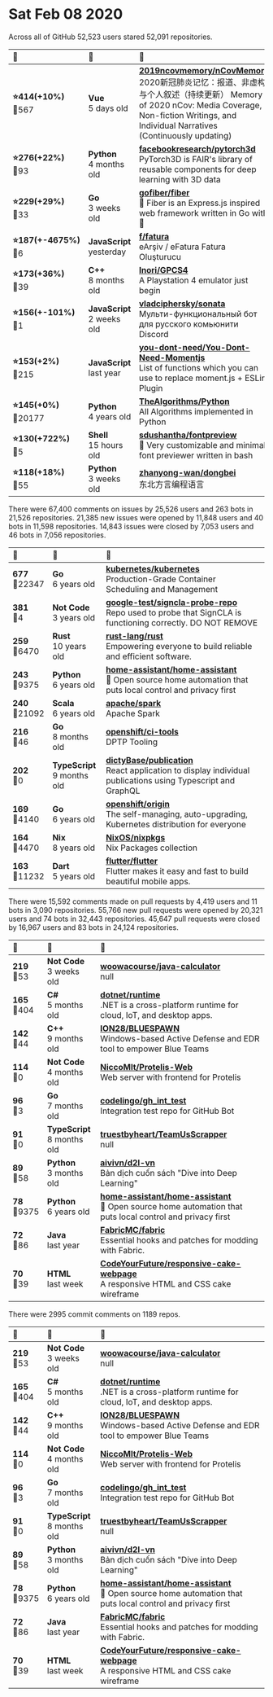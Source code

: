 # Sat Feb 08 2020

Across all of GitHub 52,523 users stared 
52,091 repositories. 

| :page_with_curl: | :calendar: | :page_with_curl: |
| :--- | :--- | :--- |
| **:star:414(+10%)**<br>:twisted_rightwards_arrows:567 | **Vue**<br>5 days old | **[2019ncovmemory/nCovMemory](https://github.com/2019ncovmemory/nCovMemory)**<br>2020新冠肺炎记忆：报道、非虚构与个人叙述（持续更新） Memory of 2020 nCov: Media Coverage, Non-fiction Writings, and Individual Narratives (Continuously updating) |
| **:star:276(+22%)**<br>:twisted_rightwards_arrows:93 | **Python**<br>4 months old | **[facebookresearch/pytorch3d](https://github.com/facebookresearch/pytorch3d)**<br>PyTorch3D is FAIR's library of reusable components for deep learning with 3D data |
| **:star:229(+29%)**<br>:twisted_rightwards_arrows:33 | **Go**<br>3 weeks old | **[gofiber/fiber](https://github.com/gofiber/fiber)**<br>🚀 Fiber is an Express.js inspired web framework written in Go with 💖 |
| **:star:187(+-4675%)**<br>:twisted_rightwards_arrows:6 | **JavaScript**<br>yesterday | **[f/fatura](https://github.com/f/fatura)**<br>eArşiv / eFatura Fatura Oluşturucu |
| **:star:173(+36%)**<br>:twisted_rightwards_arrows:39 | **C++**<br>8 months old | **[Inori/GPCS4](https://github.com/Inori/GPCS4)**<br>A Playstation 4 emulator just begin |
| **:star:156(+-101%)**<br>:twisted_rightwards_arrows:1 | **JavaScript**<br>2 weeks old | **[vladciphersky/sonata](https://github.com/vladciphersky/sonata)**<br>Мульти-функциональный бот для русского комьюнити Discord |
| **:star:153(+2%)**<br>:twisted_rightwards_arrows:215 | **JavaScript**<br>last year | **[you-dont-need/You-Dont-Need-Momentjs](https://github.com/you-dont-need/You-Dont-Need-Momentjs)**<br>List of functions which you can use to replace moment.js + ESLint Plugin |
| **:star:145(+0%)**<br>:twisted_rightwards_arrows:20177 | **Python**<br>4 years old | **[TheAlgorithms/Python](https://github.com/TheAlgorithms/Python)**<br>All Algorithms implemented in Python |
| **:star:130(+722%)**<br>:twisted_rightwards_arrows:5 | **Shell**<br>15 hours old | **[sdushantha/fontpreview](https://github.com/sdushantha/fontpreview)**<br>🔡 Very customizable and minimal font previewer written in bash |
| **:star:118(+18%)**<br>:twisted_rightwards_arrows:55 | **Python**<br>3 weeks old | **[zhanyong-wan/dongbei](https://github.com/zhanyong-wan/dongbei)**<br>东北方言编程语言 |

There were 67,400 comments on issues by 25,526 users and 263 bots in 21,526 repositories.
21,385 new issues were opened by 11,848 users and 40 bots in 11,598 repositories.
14,843 issues were closed by 7,053 users and 46 bots in 7,056 repositories.

| :speech_balloon: | :calendar: | :page_with_curl: |
| :--- | :--- | :--- |
| **677**<br>:twisted_rightwards_arrows:22347 | **Go**<br>6 years old | **[kubernetes/kubernetes](https://github.com/kubernetes/kubernetes)**<br>Production-Grade Container Scheduling and Management |
| **381**<br>:twisted_rightwards_arrows:4 | **Not Code**<br>3 years old | **[google-test/signcla-probe-repo](https://github.com/google-test/signcla-probe-repo)**<br>Repo used to probe that SignCLA is functioning correctly.  DO NOT REMOVE |
| **259**<br>:twisted_rightwards_arrows:6470 | **Rust**<br>10 years old | **[rust-lang/rust](https://github.com/rust-lang/rust)**<br>Empowering everyone to build reliable and efficient software. |
| **243**<br>:twisted_rightwards_arrows:9375 | **Python**<br>6 years old | **[home-assistant/home-assistant](https://github.com/home-assistant/home-assistant)**<br>:house_with_garden: Open source home automation that puts local control and privacy first |
| **240**<br>:twisted_rightwards_arrows:21092 | **Scala**<br>6 years old | **[apache/spark](https://github.com/apache/spark)**<br>Apache Spark |
| **216**<br>:twisted_rightwards_arrows:46 | **Go**<br>8 months old | **[openshift/ci-tools](https://github.com/openshift/ci-tools)**<br>DPTP Tooling  |
| **202**<br>:twisted_rightwards_arrows:0 | **TypeScript**<br>9 months old | **[dictyBase/publication](https://github.com/dictyBase/publication)**<br>React application to display individual publications using Typescript and GraphQL |
| **169**<br>:twisted_rightwards_arrows:4140 | **Go**<br>6 years old | **[openshift/origin](https://github.com/openshift/origin)**<br>The self-managing, auto-upgrading, Kubernetes distribution for everyone |
| **164**<br>:twisted_rightwards_arrows:4470 | **Nix**<br>8 years old | **[NixOS/nixpkgs](https://github.com/NixOS/nixpkgs)**<br>Nix Packages collection |
| **163**<br>:twisted_rightwards_arrows:11232 | **Dart**<br>5 years old | **[flutter/flutter](https://github.com/flutter/flutter)**<br>Flutter makes it easy and fast to build beautiful mobile apps. |

There were 15,592 comments made on pull requests by 4,419 users and 11 bots in 3,090 repositories.
55,766 new pull requests were opened by 20,321 users and 74 bots in 32,443 repositories.
45,647 pull requests were closed by 16,967 users and 83 bots in 24,124 repositories.

| :speech_balloon: | :calendar: | :page_with_curl: |
| :--- | :--- | :--- |
| **219**<br>:twisted_rightwards_arrows:53 | **Not Code**<br>3 weeks old | **[woowacourse/java-calculator](https://github.com/woowacourse/java-calculator)**<br>null |
| **165**<br>:twisted_rightwards_arrows:404 | **C#**<br>5 months old | **[dotnet/runtime](https://github.com/dotnet/runtime)**<br>.NET is a cross-platform runtime for cloud, IoT, and desktop apps. |
| **142**<br>:twisted_rightwards_arrows:44 | **C++**<br>9 months old | **[ION28/BLUESPAWN](https://github.com/ION28/BLUESPAWN)**<br>Windows-based Active Defense and EDR tool to empower Blue Teams |
| **114**<br>:twisted_rightwards_arrows:0 | **Not Code**<br>4 months old | **[NiccoMlt/Protelis-Web](https://github.com/NiccoMlt/Protelis-Web)**<br>Web server with frontend for Protelis |
| **96**<br>:twisted_rightwards_arrows:3 | **Go**<br>7 months old | **[codelingo/gh_int_test](https://github.com/codelingo/gh_int_test)**<br>Integration test repo for GitHub Bot |
| **91**<br>:twisted_rightwards_arrows:0 | **TypeScript**<br>8 months old | **[truestbyheart/TeamUsScrapper](https://github.com/truestbyheart/TeamUsScrapper)**<br>null |
| **89**<br>:twisted_rightwards_arrows:58 | **Python**<br>3 months old | **[aivivn/d2l-vn](https://github.com/aivivn/d2l-vn)**<br>Bản dịch cuốn sách "Dive into Deep Learning" |
| **78**<br>:twisted_rightwards_arrows:9375 | **Python**<br>6 years old | **[home-assistant/home-assistant](https://github.com/home-assistant/home-assistant)**<br>:house_with_garden: Open source home automation that puts local control and privacy first |
| **72**<br>:twisted_rightwards_arrows:86 | **Java**<br>last year | **[FabricMC/fabric](https://github.com/FabricMC/fabric)**<br>Essential hooks and patches for modding with Fabric. |
| **70**<br>:twisted_rightwards_arrows:39 | **HTML**<br>last week | **[CodeYourFuture/responsive-cake-webpage](https://github.com/CodeYourFuture/responsive-cake-webpage)**<br>A responsive HTML and CSS cake wireframe |

There were 2995 commit comments on 1189 repos.

| :speech_balloon: | :calendar: | :page_with_curl: |
| :--- | :--- | :--- |
| **219**<br>:twisted_rightwards_arrows:53 | **Not Code**<br>3 weeks old | **[woowacourse/java-calculator](https://github.com/woowacourse/java-calculator)**<br>null |
| **165**<br>:twisted_rightwards_arrows:404 | **C#**<br>5 months old | **[dotnet/runtime](https://github.com/dotnet/runtime)**<br>.NET is a cross-platform runtime for cloud, IoT, and desktop apps. |
| **142**<br>:twisted_rightwards_arrows:44 | **C++**<br>9 months old | **[ION28/BLUESPAWN](https://github.com/ION28/BLUESPAWN)**<br>Windows-based Active Defense and EDR tool to empower Blue Teams |
| **114**<br>:twisted_rightwards_arrows:0 | **Not Code**<br>4 months old | **[NiccoMlt/Protelis-Web](https://github.com/NiccoMlt/Protelis-Web)**<br>Web server with frontend for Protelis |
| **96**<br>:twisted_rightwards_arrows:3 | **Go**<br>7 months old | **[codelingo/gh_int_test](https://github.com/codelingo/gh_int_test)**<br>Integration test repo for GitHub Bot |
| **91**<br>:twisted_rightwards_arrows:0 | **TypeScript**<br>8 months old | **[truestbyheart/TeamUsScrapper](https://github.com/truestbyheart/TeamUsScrapper)**<br>null |
| **89**<br>:twisted_rightwards_arrows:58 | **Python**<br>3 months old | **[aivivn/d2l-vn](https://github.com/aivivn/d2l-vn)**<br>Bản dịch cuốn sách "Dive into Deep Learning" |
| **78**<br>:twisted_rightwards_arrows:9375 | **Python**<br>6 years old | **[home-assistant/home-assistant](https://github.com/home-assistant/home-assistant)**<br>:house_with_garden: Open source home automation that puts local control and privacy first |
| **72**<br>:twisted_rightwards_arrows:86 | **Java**<br>last year | **[FabricMC/fabric](https://github.com/FabricMC/fabric)**<br>Essential hooks and patches for modding with Fabric. |
| **70**<br>:twisted_rightwards_arrows:39 | **HTML**<br>last week | **[CodeYourFuture/responsive-cake-webpage](https://github.com/CodeYourFuture/responsive-cake-webpage)**<br>A responsive HTML and CSS cake wireframe |

